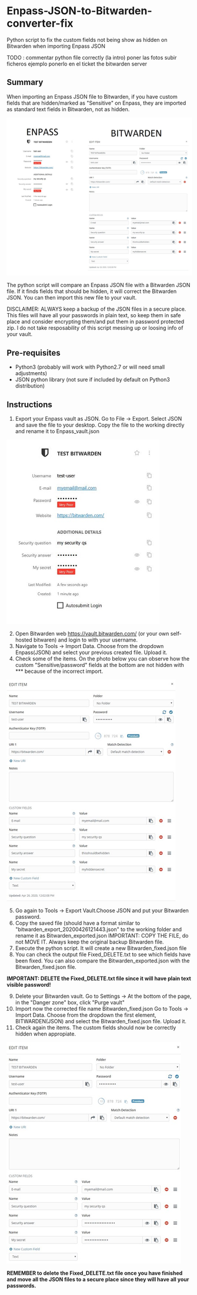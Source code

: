 # Enpass-JSON-to-Bitwarden-converter-fix
Python script to fix the custom fields not being show as hidden on Bitwarden when importing Enpass JSON

TODO :  commentar python file correctly (la intro)
poner las fotos
subir ficheros ejemplo
ponerlo en el ticket the bitwarden server


## Summary
When importing an Enpass JSON file to Bitwarden, if you have custom fields that are hidden/marked as "Sensitive" on Enpass, they are imported as standard text fields in Bitwarden, not as hidden.

![Enpass vs Bitwarden](images/Enpass_hidden_vs_Bitwarden.jpg) 


The python script will compare an Enpass JSON file with a Bitwarden JSON file. If it finds fields that should be hidden, it will correct the Bitwarden JSON. You can then import this new file to your vault.

DISCLAIMER: ALWAYS keep a backup of the JSON files in a secure place. This files will have all your passwords in plain text, so keep them in safe place and consider encrypting them/and put them in password protected zip. 
I do not take resposability of this script messing up or loosing info of your vault. 

## Pre-requisites
- Python3 (probably will work with Python2.7 or will need small adjustments)
- JSON python library (not sure if included by default on Python3 distribution)

## Instructions
1. Export your Enpass vault as JSON. Go to File -> Export. Select JSON and save the file to your desktop. Copy the file to the working directly and rename it to Enpass_vault.json

![Enpass hidden example](https://github.com/jvteleco/Enpass-JSON-to-Bitwarden-converter-fix/blob/master/images/Enpass_hidden_example.jpg?raw=true)

2. Open Bitwarden web https://vault.bitwarden.com/ (or your own self-hosted bitwaren) and login to with your username.
3. Navigate to Tools → Import Data. Choose from the dropdown Enpass(JSON) and select your previous created file. Upload it.
4. Check some of the items. On the photo below you can observe how the custom "Sensitive/password" fields at the bottom are not hidden with *** because of the incorrect import.

![Bitwarden wrong import](images/Bitwarden_imported_incorrectly.jpg?raw=true) 

5. Go again to Tools → Export Vault.Choose JSON and put your Bitwarden password.
6. Copy the saved file (should have a format similar to "bitwarden_export_20200426121443.json" to the working folder and rename it as Bitwarden_exported.json
  IMPORTANT: COPY THE FILE, do not MOVE IT. Always keep the original backup Bitwarden file. 
7. Execute the python script. It will create a new Bitwarden_fixed.json file
8. You can check the output file Fixed_DELETE.txt to see which fields have been fixed. You can also compare the Bitwarden_exported.json with the Bitwarden_fixed.json file.

  **IMPORTANT: DELETE the Fixed_DELETE.txt file since it will have plain text visible password!**

9. Delete your Bitwarden vault. Go to Settings → At the bottom of the page, in the "Danger zone" box, click "Purge vault"
10. Import now the corrected file name Bitwarden_fixed.json Go to Tools → Import Data. Choose from the dropdown the first element, BITWARDEN(JSON) and select the Bitwarden_fixed.json file. Upload it.
11. Check again the items. The custom fields should now be correctly hidden when appropiate.

![Bitwarden fixed](images/Bitwarden_fields_fixed.jpg) 


**REMEMBER to delete the Fixed_DELETE.txt file once you have finished and move all the JSON files to a secure place since they will have all your passwords.**
